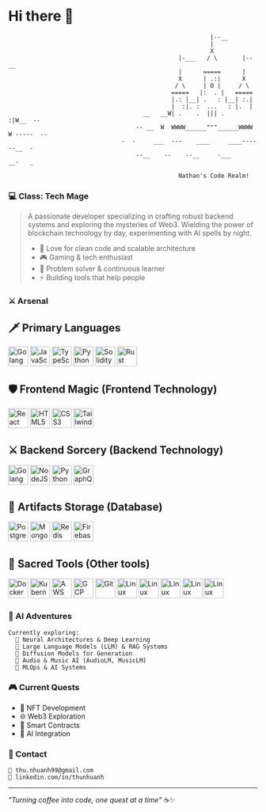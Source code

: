 # Hi there 👋

```
                                                         |--__
                                                         |
                                                         X
                                                |-___   / \       |--__
                                                |      =====      |
                                                X      | .:|      X
                                               / \     | O |     / \
                                              =====   |:  . |   =====
                                              |.: |__| .   : |__| :.|
                                              |  :|. :  ...   : |.  |
                                      __   __W| .    .  ||| .      :|W__  --
                                    -- __  W  WWWW______"""______WWWW   W -----  --
                                -  -     ___  ---    ____     ____----       --__  -
                                    --__    --    --__     -___        __-   _
                                                
                                                Nathan's Code Realm! 
```
### 💻 Class: Tech Mage
> A passionate developer specializing in crafting robust backend systems and exploring the mysteries of Web3. 
> Wielding the power of blockchain technology by day, experimenting with AI spells by night.
> 
> - 🌟 Love for clean code and scalable architecture
> - 🎮 Gaming & tech enthusiast
> - 🔧 Problem solver & continuous learner
> - ⚡ Building tools that help people

### ⚔️ Arsenal
## 🗡️ Primary Languages
<picture>
  <source media="(prefers-color-scheme: dark)" srcset="https://cdn.jsdelivr.net/gh/devicons/devicon/icons/go/go-original-wordmark.svg">
  <source media="(prefers-color-scheme: light)" srcset="https://cdn.jsdelivr.net/gh/devicons/devicon/icons/go/go-original-wordmark.svg">
  <img alt="Golang" width="40" height="40" src="https://cdn.jsdelivr.net/gh/devicons/devicon/icons/go/go-original-wordmark.svg">
</picture>
<picture>
  <img alt="JavaScript" width="40" height="40" src="https://cdn.jsdelivr.net/gh/devicons/devicon/icons/javascript/javascript-original.svg">
</picture>
<picture>
  <img alt="TypeScript" width="40" height="40" src="https://cdn.jsdelivr.net/gh/devicons/devicon/icons/typescript/typescript-original.svg">
</picture>
<picture>
  <img alt="Python" width="40" height="40" src="https://cdn.jsdelivr.net/gh/devicons/devicon/icons/python/python-original.svg">
</picture>
<picture>
  <img alt="Solidity" width="40" height="40" src="https://cdn.jsdelivr.net/gh/devicons/devicon/icons/solidity/solidity-original.svg">
</picture>
<picture>
  <img alt="Rust" width="40" height="40" src="https://cdn.jsdelivr.net/gh/devicons/devicon/icons/rust/rust-original.svg">
</picture>

## 🛡️ Frontend Magic (Frontend Technology)
<picture>
  <img alt="React" width="40" height="40" src="https://cdn.jsdelivr.net/gh/devicons/devicon/icons/react/react-original.svg">
</picture>
<picture>
  <img alt="HTML5" width="40" height="40" src="https://cdn.jsdelivr.net/gh/devicons/devicon/icons/html5/html5-original.svg">
</picture>
<picture>
  <img alt="CSS3" width="40" height="40" src="https://cdn.jsdelivr.net/gh/devicons/devicon/icons/css3/css3-original.svg">
</picture>
<picture>
  <img alt="TailwindCSS" width="40" height="40" src="https://cdn.jsdelivr.net/gh/devicons/devicon/icons/tailwindcss/tailwindcss-original.svg">
</picture>

## ⚔️ Backend Sorcery (Backend Technology)
<picture>
  <img alt="Golang" width="40" height="40" src="https://cdn.jsdelivr.net/gh/devicons/devicon/icons/go/go-original-wordmark.svg">
</picture>
<picture>
  <img alt="NodeJS" width="40" height="40" src="https://cdn.jsdelivr.net/gh/devicons/devicon/icons/nodejs/nodejs-original.svg">
</picture>
<picture>
  <img alt="Python" width="40" height="40" src="https://cdn.jsdelivr.net/gh/devicons/devicon/icons/python/python-original.svg">
</picture>
<picture>
  <img alt="GraphQL" width="40" height="40" src="https://cdn.jsdelivr.net/gh/devicons/devicon/icons/graphql/graphql-plain.svg">
</picture>

## 🏺 Artifacts Storage (Database)
<picture>
  <img alt="PostgreSQL" width="40" height="40" src="https://cdn.jsdelivr.net/gh/devicons/devicon/icons/postgresql/postgresql-original.svg">
</picture>
<picture>
  <img alt="MongoDB" width="40" height="40" src="https://cdn.jsdelivr.net/gh/devicons/devicon/icons/mongodb/mongodb-original.svg">
</picture>
<picture>
  <img alt="Redis" width="40" height="40" src="https://cdn.jsdelivr.net/gh/devicons/devicon/icons/redis/redis-original.svg">
</picture>
<picture>
  <img alt="Firebase" width="40" height="40" src="https://cdn.jsdelivr.net/gh/devicons/devicon/icons/firebase/firebase-plain.svg">
</picture>

## 🧪 Sacred Tools (Other tools)
<picture>
  <img alt="Docker" width="40" height="40" src="https://cdn.jsdelivr.net/gh/devicons/devicon/icons/docker/docker-original.svg">
</picture>
<picture>
  <img alt="Kubernetes" width="40" height="40" src="https://cdn.jsdelivr.net/gh/devicons/devicon/icons/kubernetes/kubernetes-original.svg">
</picture>
<picture>
  <img alt="AWS" width="40" height="40" src="https://cdn.jsdelivr.net/gh/devicons/devicon/icons/amazonwebservices/amazonwebservices-original-wordmark.svg">
</picture>
<picture>
  <img alt="GCP" width="40" height="40" src="https://cdn.jsdelivr.net/gh/devicons/devicon/icons/googlecloud/googlecloud-original.svg">
</picture>
<picture>
  <img alt="Git" width="40" height="40" src="https://cdn.jsdelivr.net/gh/devicons/devicon/icons/git/git-original.svg">
</picture>
<picture>
  <img alt="Linux" width="40" height="40" src="https://cdn.jsdelivr.net/gh/devicons/devicon/icons/linux/linux-original.svg">
</picture> 
<picture>
  <img alt="Linux" width="40" height="40" src="https://cdn.jsdelivr.net/gh/devicons/devicon/icons/prometheus/prometheus-original.svg">
</picture>
<picture>
  <img alt="Linux" width="40" height="40" src="https://cdn.jsdelivr.net/gh/devicons/devicon/icons/grafana/grafana-original.svg">
</picture>
<picture>
  <img alt="Linux" width="40" height="40" src="https://cdn.jsdelivr.net/gh/devicons/devicon/icons/argocd/argocd-original.svg">
</picture>
<picture>
  <img alt="Linux" width="40" height="40" src="https://cdn.jsdelivr.net/gh/devicons/devicon/icons/elasticsearch/elasticsearch-original.svg">
</picture>



### 🤖 AI Adventures
```
Currently exploring:
  🧠 Neural Architectures & Deep Learning
  🔮 Large Language Models (LLM) & RAG Systems
  🎨 Diffusion Models for Generation
  🎵 Audio & Music AI (AudioLM, MusicLM)
  🎯 MLOps & AI Systems
```

### 🎮 Current Quests
- 🎨 NFT Development
- 🌐 Web3 Exploration
- 📜 Smart Contracts
- 🤖 AI Integration

### 🌟 Contact
```
📧 thu.nhuanh99@gmail.com
🔗 linkedin.com/in/thunhuanh
```

---
*"Turning coffee into code, one quest at a time"* ☕✨
